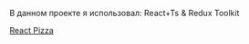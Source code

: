 В данном проекте я использовал: React+Ts & Redux Toolkit

[React Pizza](https://react-pizza-alpha-one.vercel.app)
